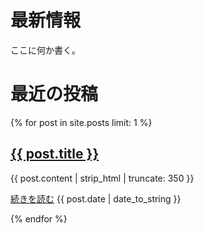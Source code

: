 # 最新情報

ここに何か書く。

# 最近の投稿

{% for post in site.posts limit: 1 %}
<div class="posts">
  <h2>
    <a href="{{ site.url }}{{ post.url }}">{{ post.title }}</a>
  </h2>
  <p>
    {{ post.content | strip_html | truncate: 350 }}
  </p>
  <p>
    <a href="{{ site.url }}{{ post.url }}">続きを読む</a>
    <span class="post-date" style="margin-top:3px"><i class="fa fa-calendar" aria-hidden="true"></i> {{ post.date | date_to_string }}</span>
  </p>
</div>
{% endfor %}